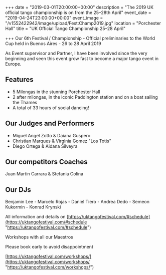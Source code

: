 +++
date = "2019-03-01T20:00:00+00:00"
description = "The 2019 UK official tango championship is on from the 25–28th April"
event_date = "2019-04-24T23:00:00+00:00"
event_image = "/v1552422942/image/upload/Fest:Champ2019.jpg"
location = "Porchester Hall"
title = "UK Official Tango Championship 25–28 April"

+++
Our 6th Festival / Championship - Official preliminaries to the World Cup held in Buenos Aires - 26 to 28 April 2019

  
As Event supervisor and Partner, I have been involved since the very beginning and seen this event grow fast to become a major tango event in Europe.

## Features

* 5 Milongas in the stunning Porchester Hall
* 2 after milongas, in the iconic Paddington station and on a boat sailing the Thames
* A total of 33 hours of social dancing!

## Our Judges and Performers

* Miguel Angel Zotto & Daiana Guspero
* Christian Marques & Virginia Gomez "Los Totis"
* Diego Ortega & Aidana Silveyra

## Our competitors Coaches

Juan Martin Carrara & Stefania Colina

## Our DJs

Benjamin Lee - Marcelo Rojas - Daniel Tiero - Andrea Dedo - Semeon Kukormin - Konrad Krynski

All information and details on [https://uktangofestival.com/#schedule](https://uktangofestival.com/#schedule "https://uktangofestival.com/#schedule")

Workshops with all our Maestros

Please book early to avoid disappointment

 [https://uktangofestival.com/workshops/](https://uktangofestival.com/workshops/ "https://uktangofestival.com/workshops/")
